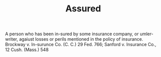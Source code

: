 ---
title: Assured
letter: A
permalink: "/definitions/assured.html"
body: A person who has been in-sured by some insurance company, or umler-writer, agaiust
  losses or perils mentioned in the policy of insurance. Brockway v. In-surunce Co.
  (C. C.) 29 Fed. 766; Sanford v. Insurance Co., 12 Cush. (Mass.) 548
published_at: '2018-07-07'
source: Black's Law Dictionary
layout: post
---